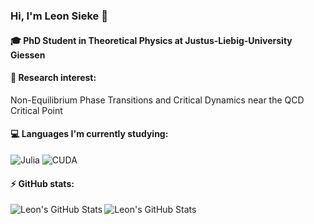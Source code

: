 ### Hi, I'm Leon Sieke 👋

#### 🎓 PhD Student in Theoretical Physics at Justus-Liebig-University Giessen

#### 📄 Research interest:
  Non-Equilibrium Phase Transitions and Critical Dynamics near the QCD Critical Point

#### 💻 Languages I'm currently studying:
  ![Julia](https://img.shields.io/badge/-Julia-9558B2?style=flat&logo=julia&logoColor=white)
  ![CUDA](https://img.shields.io/badge/CUDA-%2376B900.svg?style=flat&logo=nVIDIA&logoColor=white)

#### ⚡ GitHub stats:
  <img align ="left" alt="Leon's GitHub Stats" src="https://github-readme-stats-beta-lemon-67.vercel.app/api?username=leonsieke&show_icons=true&theme=dark&hide_border=true&count_private=true" />
  
  <img align ="left" alt="Leon's GitHub Stats" src="https://github-readme-stats-beta-lemon-67.vercel.app/api/top-langs/?username=leonsieke&show_icons=true&theme=dark&hide_border=true&layout=compact&hide=mathematica,jupyter%20notebook,tex,gnuplot,shell,cmake,vim%20script,makefile,openedge%20abl&size_weight=0.5&count_weight=0.5" />
  
<!--
**leonsieke/leonsieke** is a ✨ _special_ ✨ repository because its `README.md` (this file) appears on your GitHub profile.

Here are some ideas to get you started:

- 🔭 I’m currently working on ...
- 🌱 I’m currently learning ...
- 👯 I’m looking to collaborate on ...
- 🤔 I’m looking for help with ...
- 💬 Ask me about ...
- 📫 How to reach me: ...
- 😄 Pronouns: ...
- ⚡ Fun fact: ...
-->
